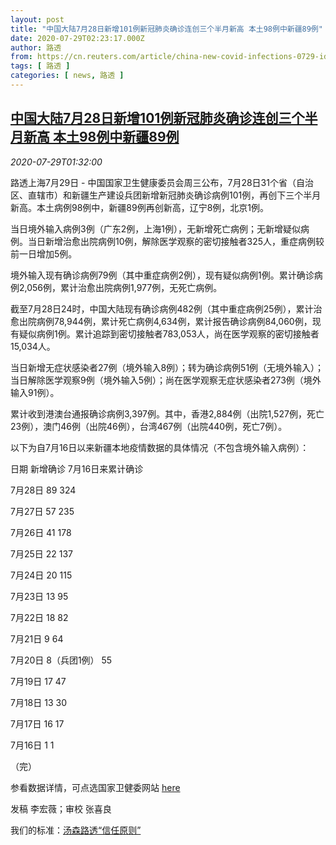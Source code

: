 ```yaml
---
layout: post
title: "中国大陆7月28日新增101例新冠肺炎确诊连创三个半月新高 本土98例中新疆89例"
date: 2020-07-29T02:23:17.000Z
author: 路透
from: https://cn.reuters.com/article/china-new-covid-infections-0729-idCNKCS24U04U
tags: [ 路透 ]
categories: [ news, 路透 ]
---
```

<!--1595989397000-->
[中国大陆7月28日新增101例新冠肺炎确诊连创三个半月新高 本土98例中新疆89例](https://cn.reuters.com/article/china-new-covid-infections-0729-idCNKCS24U04U)
------

<div>
<div><i>2020-07-29T01:32:00</i></div><div class="StandardArticleBody_body"><p>路透上海7月29日 - 中国国家卫生健康委员会周三公布，7月28日31个省（自治区、直辖市）和新疆生产建设兵团新增新冠肺炎确诊病例101例，再创下三个半月新高。本土病例98例中，新疆89例再创新高，辽宁8例，北京1例。 </p><p>当日境外输入病例3例（广东2例，上海1例），无新增死亡病例；无新增疑似病例。当日新增治愈出院病例10例，解除医学观察的密切接触者325人，重症病例较前一日增加5例。 </p><p>境外输入现有确诊病例79例（其中重症病例2例），现有疑似病例1例。累计确诊病例2,056例，累计治愈出院病例1,977例，无死亡病例。 </p><p>截至7月28日24时，中国大陆现有确诊病例482例（其中重症病例25例），累计治愈出院病例78,944例，累计死亡病例4,634例，累计报告确诊病例84,060例，现有疑似病例1例。累计追踪到密切接触者783,053人，尚在医学观察的密切接触者15,034人。 </p><p>当日新增无症状感染者27例（境外输入8例）；转为确诊病例51例（无境外输入）；当日解除医学观察9例（境外输入5例）；尚在医学观察无症状感染者273例（境外输入91例）。 </p><p>累计收到港澳台通报确诊病例3,397例。其中，香港2,884例（出院1,527例，死亡23例），澳门46例（出院46例），台湾467例（出院440例，死亡7例）。 </p><p>以下为自7月16日以来新疆本地疫情数据的具体情况（不包含境外输入病例）：       </p><p>             日期        新增确诊        7月16日来累计确诊           </p><p>            7月28日       89             324           </p><p>            7月27日       57             235           </p><p>            7月26日       41             178           </p><p>            7月25日       22             137           </p><p>            7月24日       20             115           </p><p>            7月23日       13             95           </p><p>            7月22日       18             82           </p><p>            7月21日        9             64           </p><p>            7月20日     8（兵团1例）          55           </p><p>            7月19日       17             47           </p><p>            7月18日       13             30           </p><p>            7月17日       16             17           </p><p>            7月16日        1              1           </p><p>（完）     </p><p>参看数据详情，可点选国家卫健委网站 <a href="http://www.nhc.gov.cn/xcs/yqfkdt/202007/367ebba964864a768d4239f13774e1e4.shtml">here</a> </p><div class="Attribution_container"><div class="Attribution_attribution"><p class="Attribution_content">发稿 李宏薇；审校 张喜良 </p></div></div><div class="StandardArticleBody_trustBadgeContainer"><span class="StandardArticleBody_trustBadgeTitle">我们的标准：</span><span class="trustBadgeUrl"><a href="https://www.thomsonreuters.cn/content/dam/openweb/documents/pdf/china/brochures/about-us-1.pdf">汤森路透“信任原则”</a></span></div></div>
</div>
